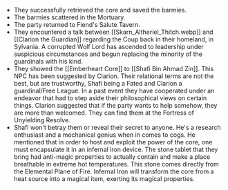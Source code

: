 - They successfully retrieved the core and saved the barmies.
- The barmies scattered in the Mortuary.
- The party returned to Fiend's Salute Tavern.
- They encountered a talk between [[Skarn_Altheriel_Thitch.webp]] and [[Clarion the Guardian]] regarding the Coup back in their homeland, in Sylvania. A corrupted Wolf Lord has ascended to leadership under suspicious circumstances and begun replacing the minority of the guardinals with his kind. 
- They showed the [[Emberheart Core]] to [[Shafi Bin Ahmad Zin]]. This NPC has been suggested by Clarion. Their relational terms are not the best, but are trustworthy, Shafi being a Fated and Clarion a guardinal/Free League. In a past event they have cooperated under an endeavor that had to step aside their philosophical views on certain things. Clarion suggested that if the party wants to help somehow, they are more than welcomed. They can find them at the Fortress of Unyielding Resolve.
- Shafi won't betray them or reveal their secret to anyone. He's a research enthusiast and a mechanical genius when in comes to cogs. He mentioned that in order to host and exploit the power of the core, one must encapsulate it in an infernal iron device. The stone tablet that they bring had anti-magic properties to actually contain and make a place breathable in extreme hot temperatures. This stone comes directly from the Elemental Plane of Fire. Infernal Iron will transform the core from a heat source into a magical item, exerting its magical properties.
